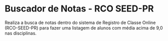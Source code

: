 # Buscador de Notas - RCO SEED-PR
Realiza a busca de notas dentro do sistema de Registro de Classe Online (RCO-SEED-PR) para fazer uma listagem de alunos com média acima de 9,0 nas disciplinas.
